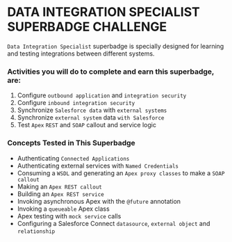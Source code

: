 # DATA INTEGRATION SPECIALIST SUPERBADGE CHALLENGE

`Data Integration Specialist` superbadge is specially designed for learning and testing integrations between different systems.


### Activities you will do to complete and earn this superbadge, are: 
1. Configure `outbound application` and `integration security`
2. Configure `inbound integration security`
3. Synchronize `Salesforce data` with `external systems`
4. Synchronize `external system` data `with Salesforce`
5. Test `Apex` `REST` and `SOAP` callout and service logic

### Concepts Tested in This Superbadge
* Authenticating `Connected Applications`
* Authenticating external services with `Named Credentials`
* Consuming a `WSDL` and generating an `Apex proxy classes` to make a `SOAP callout`
* Making an `Apex REST callout`
* Building an `Apex REST service`
* Invoking asynchronous Apex with the `@future` annotation
* Invoking a `queueable` Apex class
* Apex testing with `mock service` calls
* Configuring a Salesforce Connect `datasource`, `external object` and `relationship`

